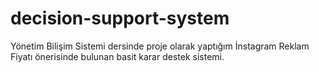 # decision-support-system
Yönetim Bilişim Sistemi dersinde proje olarak yaptığım İnstagram Reklam Fiyatı önerisinde bulunan basit karar destek sistemi.
